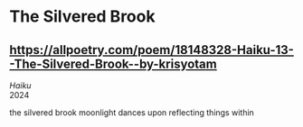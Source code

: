 # The Silvered Brook
## https://allpoetry.com/poem/18148328-Haiku-13--The-Silvered-Brook--by-krisyotam
_Haiku_  
2024

the silvered brook
moonlight dances upon
reflecting things within